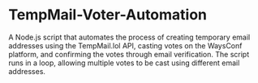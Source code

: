 # TempMail-Voter-Automation
A Node.js script that automates the process of creating temporary email addresses using the TempMail.lol API, casting votes on the WaysConf platform, and confirming the votes through email verification. The script runs in a loop, allowing multiple votes to be cast using different email addresses.
